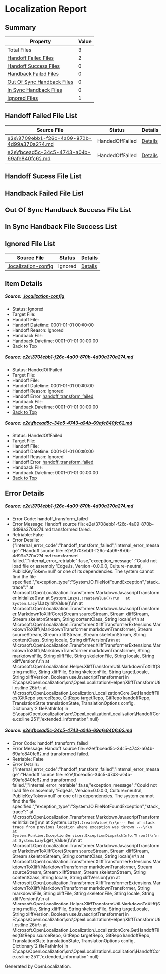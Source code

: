 # <a name='report-top'></a> Localization Report

## Summary
 Property | Value 
 -------- | ----- 
 Total Files | 3
[ Handoff Failed Files ](#handoff-failed-list)| 2
[ Handoff Success Files ](#handoff-success-list)| 0
[ Handback Failed Files ](#handback-failed-list)| 0
[ Out Of Sync Handback Files ](#outofsync-handback-success-list)| 0
[ In Sync Handback Files ](#insync-handback-success-list)| 0
[ Ignored Files ](#ignored-list)| 1

## <a name='handoff-failed-list'></a> Handoff Failed File List
 Source File | Status | Details 
 ----------- | ------ | ------- 
 [e2e\3708ebb1-f26c-4a09-870b-4d99a370a274.md](https://github.com/OpenLocalizationTest/oltest/blob/78b708c282b049768b27781dacfaff13daa0c5cf/e2e/3708ebb1-f26c-4a09-870b-4d99a370a274.md) | HandedOffFailed | [Details](#9046f52f29eab4c8b87da4efd2a16177efb04b091)
 [e2e\fbcead5c-34c5-4743-a04b-69afe840fc62.md](https://github.com/OpenLocalizationTest/oltest/blob/78b708c282b049768b27781dacfaff13daa0c5cf/e2e/fbcead5c-34c5-4743-a04b-69afe840fc62.md) | HandedOffFailed | [Details](#9174c21f8401352712f0f4666a274294550ec9072)

## <a name='handoff-success-list'></a> Handoff Sucess File List

## <a name='handback-failed-list'></a> Handback Failed File List

## <a name='outofsync-handback-success-list'></a> Out Of Sync Handback Success File List

## <a name='insync-handback-success-list'></a> In Sync Handback File Success List

## <a name='ignored-list'></a> Ignored File List
 Source File | Status | Details 
 ----------- | ------ | ------- 
 [.localization-config](https://github.com/OpenLocalizationTest/oltest/blob/78b708c282b049768b27781dacfaff13daa0c5cf/.localization-config) | Ignored | [Details](#e4725be8631cbe979bbe0fa8b97cd75f1fd41d4d0)

## Item Details
##### <a name='e4725be8631cbe979bbe0fa8b97cd75f1fd41d4d0'></a> Source: [.localization-config](https://github.com/OpenLocalizationTest/oltest/blob/78b708c282b049768b27781dacfaff13daa0c5cf/.localization-config)
* Status: Ignored
* Target File: 
* Handoff File: 
* Handoff Datetime: 0001-01-01 00:00:00
* Handoff Reason: Ignored
* Handback File: 
* Handback Datetime: 0001-01-01 00:00:00
* [Back to Top](#report-top)

##### <a name='9046f52f29eab4c8b87da4efd2a16177efb04b091'></a> Source: [e2e\3708ebb1-f26c-4a09-870b-4d99a370a274.md](https://github.com/OpenLocalizationTest/oltest/blob/78b708c282b049768b27781dacfaff13daa0c5cf/e2e/3708ebb1-f26c-4a09-870b-4d99a370a274.md)
* Status: HandedOffFailed
* Target File: 
* Handoff File: 
* Handoff Datetime: 0001-01-01 00:00:00
* Handoff Reason: Ignored
* Handoff Error: [handoff_transform_failed](#9046f52f29eab4c8b87da4efd2a16177efb04b091handoff_transform_failed)
* Handback File: 
* Handback Datetime: 0001-01-01 00:00:00
* [Back to Top](#report-top)

##### <a name='9174c21f8401352712f0f4666a274294550ec9072'></a> Source: [e2e\fbcead5c-34c5-4743-a04b-69afe840fc62.md](https://github.com/OpenLocalizationTest/oltest/blob/78b708c282b049768b27781dacfaff13daa0c5cf/e2e/fbcead5c-34c5-4743-a04b-69afe840fc62.md)
* Status: HandedOffFailed
* Target File: 
* Handoff File: 
* Handoff Datetime: 0001-01-01 00:00:00
* Handoff Reason: Ignored
* Handoff Error: [handoff_transform_failed](#9174c21f8401352712f0f4666a274294550ec9072handoff_transform_failed)
* Handback File: 
* Handback Datetime: 0001-01-01 00:00:00
* [Back to Top](#report-top)


## Error Details
##### <a name='9046f52f29eab4c8b87da4efd2a16177efb04b091handoff_transform_failed'></a> Source: [e2e\3708ebb1-f26c-4a09-870b-4d99a370a274.md](#9046f52f29eab4c8b87da4efd2a16177efb04b091)
* Error Code: handoff_transform_failed
* Error Message: Handoff source file: e2e\3708ebb1-f26c-4a09-870b-4d99a370a274.md transformed failed.
* Retriable: False
* Error Details: {"internal_error_code":"handoff_transform_failed","internal_error_message":"Handoff source file: e2e\\3708ebb1-f26c-4a09-870b-4d99a370a274.md transformed failed.","internal_error_retriable":false,"exception_message":"Could not load file or assembly 'EdgeJs, Version=0.0.0.0, Culture=neutral, PublicKeyToken=null' or one of its dependencies. The system cannot find the file specified.","exception_type":"System.IO.FileNotFoundException","stack_trace":"   at Microsoft.OpenLocalization.Transformer.MarkdownJavascriptTransformer.Initialize()\r\n   at System.Lazy`1.CreateValue()\r\n   at System.Lazy`1.LazyInitValue()\r\n   at Microsoft.OpenLocalization.Transformer.MarkdownJavascriptTransformer.MarkdownToXliffCore(Stream sourceStream, Stream xliffStream, Stream skeletonStream, String contentClass, String locale)\r\n   at Microsoft.OpenLocalization.Transformer.XliffTransformerExtensions.MarkdownToXliff(IMarkdownTransformer markdownTransformer, Stream sourceStream, Stream xliffStream, Stream skeletonStream, String contentClass, String locale, String xliffVersion)\r\n   at Microsoft.OpenLocalization.Transformer.XliffTransformerExtensions.MarkdownToXliff(IMarkdownTransformer markdownTransformer, String markdownFile, String xliffFile, String skeletonFile, String locale, String xliffVersion)\r\n   at Microsoft.OpenLocalization.Helper.XliffTransformUtil.MarkdownToXliff(String mdfile, String xliffFile, String skeletonFile, String targetLocale, String xliffVersion, Boolean useJavascriptTransformer) in E:\\caps\\OpenLocalization\\src\\OpenLocalization\\Helper\\XliffTransformUtil.cs:line 26\r\n   at Microsoft.OpenLocalization.Localization.LocalizationCore.GetHandoffFiles(GitRepo sourceRepo, GitRepo targetRepo, GitRepo handoffRepo, TranslationState translationState, TranslationOptions config, Dictionary`2 filePathInfo) in E:\\caps\\OpenLocalization\\src\\OpenLocalization\\Localization\\HandoffCore.cs:line 251","extended_information":null}

##### <a name='9174c21f8401352712f0f4666a274294550ec9072handoff_transform_failed'></a> Source: [e2e\fbcead5c-34c5-4743-a04b-69afe840fc62.md](#9174c21f8401352712f0f4666a274294550ec9072)
* Error Code: handoff_transform_failed
* Error Message: Handoff source file: e2e\fbcead5c-34c5-4743-a04b-69afe840fc62.md transformed failed.
* Retriable: False
* Error Details: {"internal_error_code":"handoff_transform_failed","internal_error_message":"Handoff source file: e2e\\fbcead5c-34c5-4743-a04b-69afe840fc62.md transformed failed.","internal_error_retriable":false,"exception_message":"Could not load file or assembly 'EdgeJs, Version=0.0.0.0, Culture=neutral, PublicKeyToken=null' or one of its dependencies. The system cannot find the file specified.","exception_type":"System.IO.FileNotFoundException","stack_trace":"   at Microsoft.OpenLocalization.Transformer.MarkdownJavascriptTransformer.Initialize()\r\n   at System.Lazy`1.CreateValue()\r\n--- End of stack trace from previous location where exception was thrown ---\r\n   at System.Runtime.ExceptionServices.ExceptionDispatchInfo.Throw()\r\n   at System.Lazy`1.get_Value()\r\n   at Microsoft.OpenLocalization.Transformer.MarkdownJavascriptTransformer.MarkdownToXliffCore(Stream sourceStream, Stream xliffStream, Stream skeletonStream, String contentClass, String locale)\r\n   at Microsoft.OpenLocalization.Transformer.XliffTransformerExtensions.MarkdownToXliff(IMarkdownTransformer markdownTransformer, Stream sourceStream, Stream xliffStream, Stream skeletonStream, String contentClass, String locale, String xliffVersion)\r\n   at Microsoft.OpenLocalization.Transformer.XliffTransformerExtensions.MarkdownToXliff(IMarkdownTransformer markdownTransformer, String markdownFile, String xliffFile, String skeletonFile, String locale, String xliffVersion)\r\n   at Microsoft.OpenLocalization.Helper.XliffTransformUtil.MarkdownToXliff(String mdfile, String xliffFile, String skeletonFile, String targetLocale, String xliffVersion, Boolean useJavascriptTransformer) in E:\\caps\\OpenLocalization\\src\\OpenLocalization\\Helper\\XliffTransformUtil.cs:line 26\r\n   at Microsoft.OpenLocalization.Localization.LocalizationCore.GetHandoffFiles(GitRepo sourceRepo, GitRepo targetRepo, GitRepo handoffRepo, TranslationState translationState, TranslationOptions config, Dictionary`2 filePathInfo) in E:\\caps\\OpenLocalization\\src\\OpenLocalization\\Localization\\HandoffCore.cs:line 251","extended_information":null}


Generated by OpenLocalization.
